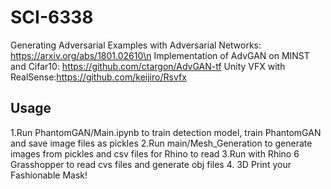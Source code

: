# SCI-6338

Generating Adversarial Examples with Adversarial Networks: https://arxiv.org/abs/1801.02610\n
Implementation of AdvGAN on MINST and Cifar10: https://github.com/ctargon/AdvGAN-tf
Unity VFX with RealSense:https://github.com/keijiro/Rsvfx

## Usage
1.Run PhantomGAN/Main.ipynb to train detection model, train PhantomGAN and save image files as pickles
2.Run main/Mesh_Generation to generate images from pickles and csv files for Rhino to read
3.Run with Rhino 6 Grasshopper to read cvs files and generate obj files
4. 3D Print your Fashionable Mask!
